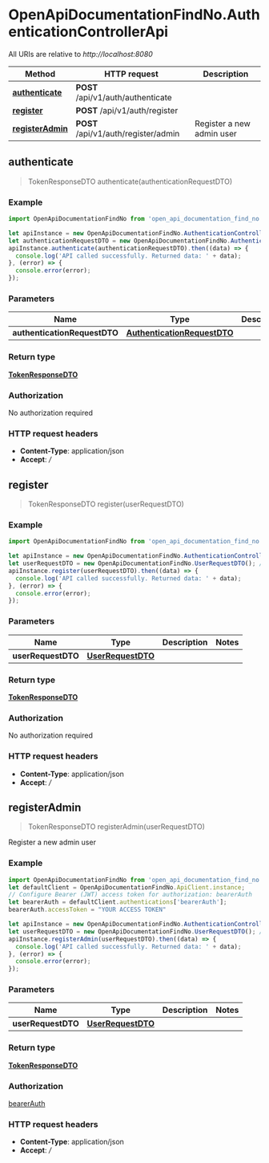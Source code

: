 # OpenApiDocumentationFindNo.AuthenticationControllerApi

All URIs are relative to *http://localhost:8080*

Method | HTTP request | Description
------------- | ------------- | -------------
[**authenticate**](AuthenticationControllerApi.md#authenticate) | **POST** /api/v1/auth/authenticate | 
[**register**](AuthenticationControllerApi.md#register) | **POST** /api/v1/auth/register | 
[**registerAdmin**](AuthenticationControllerApi.md#registerAdmin) | **POST** /api/v1/auth/register/admin | Register a new admin user



## authenticate

> TokenResponseDTO authenticate(authenticationRequestDTO)



### Example

```javascript
import OpenApiDocumentationFindNo from 'open_api_documentation_find_no';

let apiInstance = new OpenApiDocumentationFindNo.AuthenticationControllerApi();
let authenticationRequestDTO = new OpenApiDocumentationFindNo.AuthenticationRequestDTO(); // AuthenticationRequestDTO | 
apiInstance.authenticate(authenticationRequestDTO).then((data) => {
  console.log('API called successfully. Returned data: ' + data);
}, (error) => {
  console.error(error);
});

```

### Parameters


Name | Type | Description  | Notes
------------- | ------------- | ------------- | -------------
 **authenticationRequestDTO** | [**AuthenticationRequestDTO**](AuthenticationRequestDTO.md)|  | 

### Return type

[**TokenResponseDTO**](TokenResponseDTO.md)

### Authorization

No authorization required

### HTTP request headers

- **Content-Type**: application/json
- **Accept**: */*


## register

> TokenResponseDTO register(userRequestDTO)



### Example

```javascript
import OpenApiDocumentationFindNo from 'open_api_documentation_find_no';

let apiInstance = new OpenApiDocumentationFindNo.AuthenticationControllerApi();
let userRequestDTO = new OpenApiDocumentationFindNo.UserRequestDTO(); // UserRequestDTO | 
apiInstance.register(userRequestDTO).then((data) => {
  console.log('API called successfully. Returned data: ' + data);
}, (error) => {
  console.error(error);
});

```

### Parameters


Name | Type | Description  | Notes
------------- | ------------- | ------------- | -------------
 **userRequestDTO** | [**UserRequestDTO**](UserRequestDTO.md)|  | 

### Return type

[**TokenResponseDTO**](TokenResponseDTO.md)

### Authorization

No authorization required

### HTTP request headers

- **Content-Type**: application/json
- **Accept**: */*


## registerAdmin

> TokenResponseDTO registerAdmin(userRequestDTO)

Register a new admin user

### Example

```javascript
import OpenApiDocumentationFindNo from 'open_api_documentation_find_no';
let defaultClient = OpenApiDocumentationFindNo.ApiClient.instance;
// Configure Bearer (JWT) access token for authorization: bearerAuth
let bearerAuth = defaultClient.authentications['bearerAuth'];
bearerAuth.accessToken = "YOUR ACCESS TOKEN"

let apiInstance = new OpenApiDocumentationFindNo.AuthenticationControllerApi();
let userRequestDTO = new OpenApiDocumentationFindNo.UserRequestDTO(); // UserRequestDTO | 
apiInstance.registerAdmin(userRequestDTO).then((data) => {
  console.log('API called successfully. Returned data: ' + data);
}, (error) => {
  console.error(error);
});

```

### Parameters


Name | Type | Description  | Notes
------------- | ------------- | ------------- | -------------
 **userRequestDTO** | [**UserRequestDTO**](UserRequestDTO.md)|  | 

### Return type

[**TokenResponseDTO**](TokenResponseDTO.md)

### Authorization

[bearerAuth](../README.md#bearerAuth)

### HTTP request headers

- **Content-Type**: application/json
- **Accept**: */*

